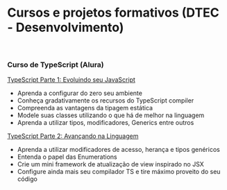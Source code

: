 # Cursos e projetos formativos (DTEC - Desenvolvimento)

<br/>

### Curso de TypeScript (Alura)

[TypeScript Parte 1: Evoluindo seu JavaScript](https://cursos.alura.com.br/course/typescript-evoluindo-javascript)

- Aprenda a configurar do zero seu ambiente
- Conheça gradativamente os recursos do TypeScript compiler
- Compreenda as vantagens da tipagem estática
- Modele suas classes utilizando o que há de melhor na linguagem
- Aprenda a utilizar tipos, modificadores, Generics entre outros

[TypeScript Parte 2: Avançando na Linguagem](https://cursos.alura.com.br/course/typescript-avancando-linguagem)

- Aprenda a utilizar modificadores de acesso, herança e tipos genéricos
- Entenda o papel das Enumerations
- Crie um mini framework de atualização de view inspirado no JSX
- Configure ainda mais seu compilador TS e tire máximo proveito do seu código

